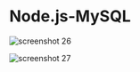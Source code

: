 # Node.js-MySQL

![screenshot 26](https://user-images.githubusercontent.com/34943428/39375424-49f26838-4a1c-11e8-994a-2af978b22e25.png)

![screenshot 27](https://user-images.githubusercontent.com/34943428/39375495-87cf7d12-4a1c-11e8-81d5-7b1e3d721a4c.png)
